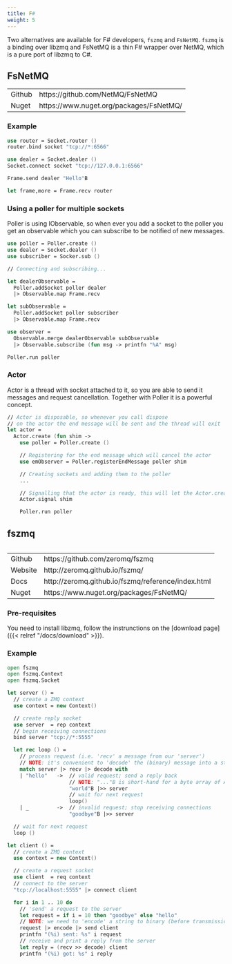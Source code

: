 ```yaml
---
title: F#
weight: 5
---
```


Two alternatives are available for F# developers, `fszmq` and `FsNetMQ`. `fszmq` is a binding over libzmq and FsNetMQ is a thin F# wrapper over NetMQ, which is a pure port of libzmq to C#.


## FsNetMQ

<table>
<tr><td>Github</td><td>https://github.com/NetMQ/FsNetMQ</td></tr>
<tr><td>Nuget</td><td>https://www.nuget.org/packages/FsNetMQ/</td></tr>
<table>

### Example

```fsharp
use router = Socket.router ()
router.bind socket "tcp://*:6566"

use dealer = Socket.dealer ()
Socket.connect socket "tcp://127.0.0.1:6566"

Frame.send dealer "Hello"B

let frame,more = Frame.recv router
```

### Using a poller for multiple sockets

Poller is using IObservable, so when ever you add a socket to the poller you get an observable which you can subscribe to be notified of new messages.

```fsharp
use poller = Poller.create ()
use dealer = Socket.dealer ()
use subscriber = Socker.sub ()

// Connecting and subscribing...

let dealerObservable =
  Poller.addSocket poller dealer
  |> Observable.map Frame.recv

let subObservable =
  Poller.addSocket poller subscriber
  |> Observable.map Frame.recv

use observer =
  Observable.merge dealerObservable subObservable
  |> Observable.subscribe (fun msg -> printfn "%A" msg)

Poller.run poller
```

### Actor
Actor is a thread with socket attached to it, so you are able to send it messages and request cancellation. Together with Poller it is a powerful concept.

```fsharp
// Actor is disposable, so whenever you call dispose
// on the actor the end message will be sent and the thread will exit
let actor =
  Actor.create (fun shim ->
    use poller = Poller.create ()

    // Registering for the end message which will cancel the actor
    use emObserver = Poller.registerEndMessage poller shim

    // Creating sockets and adding them to the poller
    ...

    // Signalling that the actor is ready, this will let the Actor.create function to return
    Actor.signal shim

    Poller.run poller
```

## fszmq

<table>
<tr><td>Github</td><td>https://github.com/zeromq/fszmq</td></tr>
<tr><td>Website</td><td>http://zeromq.github.io/fszmq/</td></tr>
<tr><td>Docs</td><td>http://zeromq.github.io/fszmq/reference/index.html</td></tr>
<tr><td>Nuget</td><td>https://www.nuget.org/packages/FsNetMQ/</td></tr>
<table>

### Pre-requisites

You need to install libzmq, follow the instrunctions on the [download page]({{< relref "/docs/download" >}}).

### Example

```fsharp
open fszmq
open fszmq.Context
open fszmq.Socket

let server () =
  // create a ZMQ context
  use context = new Context()

  // create reply socket
  use server  = rep context
  // begin receiving connections
  bind server "tcp://*:5555"

  let rec loop () =
    // process request (i.e. 'recv' a message from our 'server')
    // NOTE: it's convenient to 'decode' the (binary) message into a string
    match server |> recv |> decode with
    | "hello"   ->  // valid request; send a reply back
                    // NOTE: "..."B is short-hand for a byte array of ASCII-encoded chars
                    "world"B |>> server
                    // wait for next request
                    loop()
    | _         ->  // invalid request; stop receiving connections
                    "goodbye"B |>> server

  // wait for next request
  loop ()

let client () =
  // create a ZMQ context
  use context = new Context()

  // create a request socket
  use client  = req context
  // connect to the server
  "tcp://localhost:5555" |> connect client

  for i in 1 .. 10 do
    // 'send' a request to the server
    let request = if i = 10 then "goodbye" else "hello"
    // NOTE: we need to 'encode' a string to binary (before transmission)
    request |> encode |> send client
    printfn "(%i) sent: %s" i request
    // receive and print a reply from the server
    let reply = (recv >> decode) client
    printfn "(%i) got: %s" i reply
```
